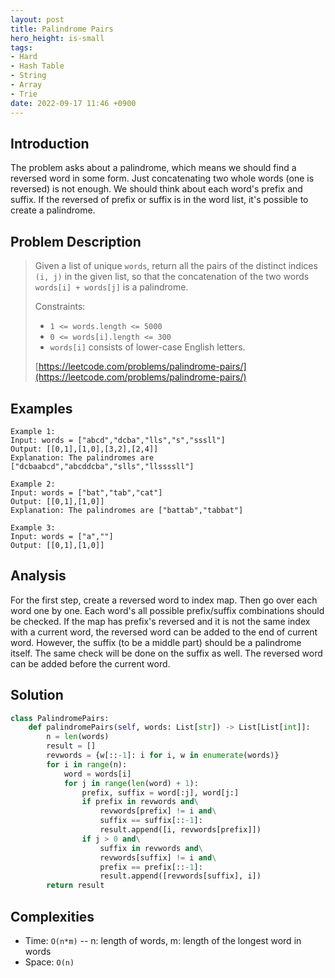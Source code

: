 ```yaml
---
layout: post
title: Palindrome Pairs
hero_height: is-small
tags:
- Hard
- Hash Table
- String
- Array
- Trie
date: 2022-09-17 11:46 +0900
---
```

## Introduction
The problem asks about a palindrome, which means we should find a reversed word in some form.
Just concatenating two whole words (one is reversed) is not enough.
We should think about each word's prefix and suffix.
If the reversed of prefix or suffix is in the word list, it's possible to create a palindrome.

## Problem Description
> Given a list of unique `words`, return all the pairs of the distinct indices `(i, j)`
> in the given list, so that the concatenation of the two words `words[i] + words[j]` is a palindrome.
>
> Constraints:
> - `1 <= words.length <= 5000`
> - `0 <= words[i].length <= 300`
> - `words[i]` consists of lower-case English letters.
>
> [https://leetcode.com/problems/palindrome-pairs/](https://leetcode.com/problems/palindrome-pairs/)

## Examples
```
Example 1:
Input: words = ["abcd","dcba","lls","s","sssll"]
Output: [[0,1],[1,0],[3,2],[2,4]]
Explanation: The palindromes are ["dcbaabcd","abcddcba","slls","llssssll"]
```

```
Example 2:
Input: words = ["bat","tab","cat"]
Output: [[0,1],[1,0]]
Explanation: The palindromes are ["battab","tabbat"]
```

```
Example 3:
Input: words = ["a",""]
Output: [[0,1],[1,0]]
```

## Analysis
For the first step, create a reversed word to index map.
Then go over each word one by one.
Each word's all possible prefix/suffix combinations should be checked.
If the map has prefix's reversed and it is not the same index with a current word,
the reversed word can be added to the end of current word.
However, the suffix (to be a middle part) should be a palindrome itself.
The same check will be done on the suffix as well.
The reversed word can be added before the current word.

## Solution
```python
class PalindromePairs:
    def palindromePairs(self, words: List[str]) -> List[List[int]]:
        n = len(words)
        result = []
        revwords = {w[::-1]: i for i, w in enumerate(words)}
        for i in range(n):
            word = words[i]
            for j in range(len(word) + 1):
                prefix, suffix = word[:j], word[j:]
                if prefix in revwords and\
                    revwords[prefix] != i and\
                    suffix == suffix[::-1]:
                    result.append([i, revwords[prefix]])
                if j > 0 and\
                    suffix in revwords and\
                    revwords[suffix] != i and\
                    prefix == prefix[::-1]:
                    result.append([revwords[suffix], i])
        return result
```

## Complexities
- Time: `O(n*m)` -- n: length of words, m: length of the longest word in words
- Space: `O(n)`
